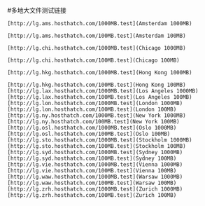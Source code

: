 #多地大文件测试链接

```[http://lg.ams.hosthatch.com/1000MB.test](Amsterdam 1000MB)```

```[http://lg.ams.hosthatch.com/100MB.test](Amsterdam 100MB)```

```[http://lg.chi.hosthatch.com/1000MB.test](Chicago 1000MB)```

```[http://lg.chi.hosthatch.com/100MB.test](Chicago 100MB)```

```[http://lg.hkg.hosthatch.com/1000MB.test](Hong Kong 1000MB)```

```[http://lg.hkg.hosthatch.com/100MB.test](Hong Kong 100MB)```
```[http://lg.lax.hosthatch.com/1000MB.test](Los Angeles 1000MB)```
```[http://lg.lax.hosthatch.com/100MB.test](Los Angeles 100MB)```
```[http://lg.lon.hosthatch.com/1000MB.test](London 1000MB)```
```[http://lg.lon.hosthatch.com/100MB.test](London 100MB)```
```[http://lg.ny.hosthatch.com/1000MB.test](New York 1000MB)```
```[http://lg.ny.hosthatch.com/100MB.test](New York 100MB)```
```[http://lg.osl.hosthatch.com/1000MB.test](Oslo 1000MB)```
```[http://lg.osl.hosthatch.com/100MB.test](Oslo 100MB)```
```[http://lg.sto.hosthatch.com/1000MB.test](Stockholm 1000MB)```
```[http://lg.sto.hosthatch.com/100MB.test](Stockholm 100MB)```
```[http://lg.syd.hosthatch.com/1000MB.test](Sydney 1000MB)```
```[http://lg.syd.hosthatch.com/100MB.test](Sydney 100MB)```
```[http://lg.vie.hosthatch.com/1000MB.test](Vienna 1000MB)```
```[http://lg.vie.hosthatch.com/100MB.test](Vienna 100MB)```
```[http://lg.waw.hosthatch.com/1000MB.test](Warsaw 1000MB)```
```[http://lg.waw.hosthatch.com/100MB.test](Warsaw 100MB)```
```[http://lg.zrh.hosthatch.com/1000MB.test](Zurich 1000MB)```
```[http://lg.zrh.hosthatch.com/100MB.test](Zurich 100MB)```

